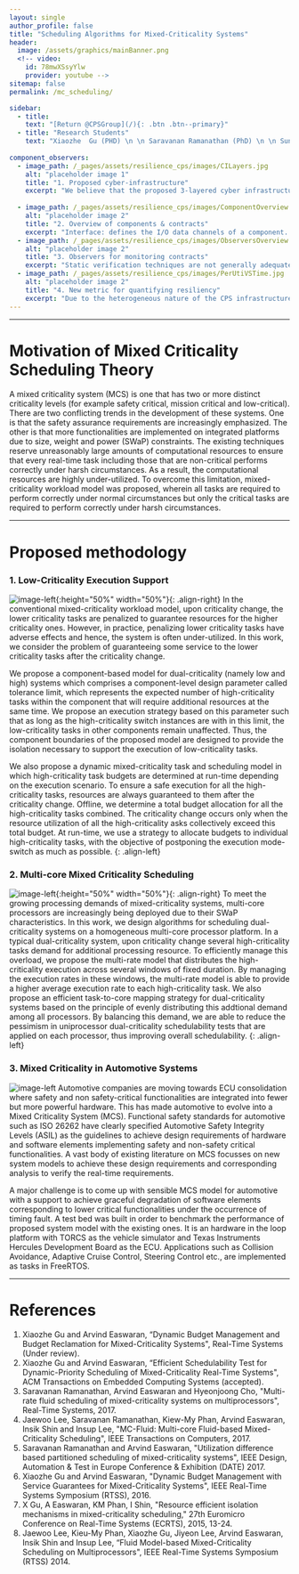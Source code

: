 ```yaml
---
layout: single
author_profile: false
title: "Scheduling Algorithms for Mixed-Criticality Systems"
header:
  image: /assets/graphics/mainBanner.png
  <!-- video:
    id: 78mwXSsyYlw
    provider: youtube -->
sitemap: false
permalink: /mc_scheduling/

sidebar:
  - title:
    text: "[Return @CPSGroup](/){: .btn .btn--primary}"
  - title: "Research Students"
    text: "Xiaozhe  Gu (PHD) \n \n Saravanan Ramanathan (PhD) \n \n Sundar Vijayakumar (PhD)"
    
component_observers:
  - image_path: /_pages/assets/resilience_cps/images/CILayers.jpg
    alt: "placeholder image 1"
    title: "1. Proposed cyber-infrastructure"
    excerpt: "We believe that the proposed 3-layered cyber infrastructure with cross-layer communication is the first approach that tightly couples resiliency with the self-awareness attribute of Industry 4.0. The physical layer comprises physical components such as sensors, actuators, controllers and communication hardware. The platform layer embodies computational and communicational platforms such as operating systems and network managers. The application layer accommodates the software components which describe the behavior of an application. E.g., product sorting on an assembly line."
    
  - image_path: /_pages/assets/resilience_cps/images/ComponentOverview.jpg
    alt: "placeholder image 2"
    title: "2. Overview of components & contracts"
    excerpt: "Interface: defines the I/O data channels of a component. Data is consumed through input interface, processed by the component, and output data is produced. Each component has only one interface. Behaviors: It is possible to describe multiple behaviors of the component. Each behavior is associated with a QoS. At runtime, the resilience manager select the behavior of the component. Contracts: A contract specifies assumptions on the behavior of the environment & guarantees about the behavior of the component. At runtime, the resilience manager can switch between contracts to react to the disturbances in the system. Resilience manager: Detect faults (using Observers) and decides (control logic) how best to react (response strategy)."
  - image_path: /_pages/assets/resilience_cps/images/ObserversOverview.jpg
    alt: "placeholder image 2"
    title: "3. Observers for monitoring contracts"
    excerpt: "Static verification techniques are not generally adequate to validate whether or not the system meets the requirements (satisfies the contracts). This may be because some of the requirements can only be decided with the data available at runtime (e.g., a sensor producing invalid data). As an alternative, system requirements can be monitored at runtime using observers. In our approach, observers are expressed using computational models such as finite state machine, timed automaton or hybrid automata."
  - image_path: /_pages/assets/resilience_cps/images/PerUtiVSTime.jpg
    alt: "placeholder image 2"
    title: "4. New metric for quantifying resiliency"
    excerpt: "Due to the heterogeneous nature of the CPS infrastructure a multi-dimensional metric is required to quantitatively assess the resiliency of the system. The challenge is to develop a sensible abstraction across layers, while respecting the richness of the cyber-infrastructure. We discuss the abstractions that enable us to reason about the performance and resiliency of a system. The abstract metric involves (1) Availability, (2) Demand, (3) Utilisation, (4) Performance, and (5) Resilience."
---
```


******

# Motivation of Mixed Criticality Scheduling Theory
A mixed criticality system (MCS) is one that has two or more distinct criticality levels (for example safety critical, mission critical and low-critical). There are two conflicting trends in the development of these systems. One is that the safety assurance requirements are increasingly emphasized. The other is that more functionalities are implemented on integrated platforms due to size, weight and power (SWaP) constraints. The existing techniques reserve unreasonably large amounts of computational resources to ensure that every real-time task including those that are non-critical performs correctly under harsh circumstances. As a result, the computational resources are highly under-utilized. To overcome this limitation, mixed-criticality workload model was proposed, wherein all tasks are required to perform correctly under normal circumstances but only the critical tasks are required to perform correctly under harsh circumstances.

****** 

# Proposed methodology

### 1. Low-Criticality Execution Support
![image-left](/_pages/assets/mc_scheduling/images/IMS.png){:height="50%" width="50%"}{: .align-right}
In the conventional mixed-criticality workload model, upon criticality change, the lower criticality tasks are penalized to guarantee resources for the higher criticality ones. However, in practice, penalizing lower criticality tasks have adverse effects and hence, the system is often under-utilized. In this work, we consider the problem of guaranteeing some service to the lower criticality tasks after the criticality change.

We propose a component-based model for dual-criticality (namely low and high) systems which comprises a component-level design parameter called tolerance limit, which represents the expected number of high-criticality tasks within the component that will require additional resources at the same time. We propose an execution strategy based on this parameter such that as long as the high-criticality switch instances are with in this limit, the low-criticality tasks in other components remain unaffected. Thus, the component boundaries of the proposed model are designed to provide the isolation necessary to support the execution of low-criticality tasks.

We also propose a dynamic mixed-criticality task and scheduling model in which high-criticality task budgets are determined at run-time depending on the execution scenario. To ensure a safe execution for all the high-criticality tasks, resources are always guaranteed to them after the criticality change. Offline, we determine a total budget allocation for all the high-criticality tasks combined. The criticality change occurs only when the resource utilization of all the high-criticality asks collectively exceed this total budget. At run-time, we use a strategy to allocate budgets to individual high-criticality tasks, with the objective of postponing the execution mode-switch as much as possible.
{: .align-left}

### 2. Multi-core Mixed Criticality Scheduling
![image-left](/_pages/assets/mc_scheduling/images/multicore_mc.jpg){:height="50%" width="50%"}{: .align-right}
To meet the growing processing demands of mixed-criticality systems, multi-core processors are increasingly being deployed due to their SWaP characteristics. In this work, we design algorithms for scheduling dual-criticality systems on a homogeneous multi-core processor platform.  In a typical dual-criticality system, upon criticality change several high-criticality tasks demand for additional processing resource. To efficiently manage this overload, we propose the multi-rate model that distributes the high-criticality execution across several windows of fixed duration. By managing the execution rates in these windows, the multi-rate model is able to provide a higher average execution rate to each high-criticality task. We also propose an efficient task-to-core mapping strategy for dual-criticality systems based on the principle of evenly distributing this addtional demand among all processors. By balancing this demand, we are able to reduce the pessimism in uniprocessor dual-criticality schedulability tests that are applied on each processor, thus improving overall schedulability.
{: .align-left}

### 3. Mixed Criticality in Automotive Systems

![image-left](/_pages/assets/mc_scheduling/images/torcs_simulator.JPG)
Automotive companies are moving towards ECU consolidation where safety and non safety-critical functionalities are integrated into fewer but more powerful hardware. This has made automotive to evolve into a Mixed Criticality System (MCS). Functional safety standards for automotive such as ISO 26262 have clearly specified Automotive Safety Integrity Levels (ASIL) as the guidelines to achieve design requirements of hardware and software elements implementing safety and non-safety critical functionalities. A vast body of existing literature on MCS focusses on new system models to achieve these design requirements and corresponding analysis to verify the real-time requirements.

A major challenge is to come up with sensible MCS model for automotive with a support to achieve graceful degradation of software elements corresponding to lower critical functionalities under the occurrence of timing fault. A test bed was built in order to benchmark the performance of proposed system model with the existing ones. It is an hardware in the loop platform with TORCS as the vehicle simulator and Texas Instruments Hercules Development Board as the ECU. Applications such as Collision Avoidance, Adaptive Cruise Control, Steering Control etc., are implemented as tasks in FreeRTOS.
******

# References
<ol>
<li>  Xiaozhe Gu and Arvind Easwaran, “Dynamic Budget Management and Budget Reclamation for Mixed-Criticality Systems", Real-Time Systems (Under review).</li>
<li> Xiaozhe Gu and Arvind Easwaran, “Efficient Schedulability Test for Dynamic-Priority Scheduling of Mixed-Criticality Real-Time Systems", ACM Transactions on Embedded Computing Systems (accepted).</li>
<li> Saravanan Ramanathan, Arvind Easwaran and Hyeonjoong Cho, "Multi-rate fluid scheduling of mixed-criticality systems on multiprocessors", Real-Time Systems, 2017.</li>
<li> Jaewoo Lee, Saravanan Ramanathan, Kiew-My Phan, Arvind Easwaran, Insik Shin and Insup Lee, "MC-Fluid: Multi-core Fluid-based Mixed-Criticality Scheduling", IEEE Transactions on Computers, 2017.</li>
<li> Saravanan Ramanathan and Arvind Easwaran, "Utilization difference based partitioned scheduling of mixed-criticality systems", IEEE Design, Automation & Test in Europe Conference & Exhibition (DATE) 2017.</li>
<li> Xiaozhe Gu and Arvind Easwaran, "Dynamic Budget Management with Service Guarantees for Mixed-Criticality Systems", IEEE Real-Time Systems Symposium (RTSS), 2016.</li>
<li>X Gu, A Easwaran, KM Phan, I Shin, "Resource efficient isolation mechanisms in mixed-criticality scheduling,"  27th  Euromicro Conference on Real-Time Systems (ECRTS), 2015, 13-24.</li>
<li> Jaewoo Lee, Kieu-My Phan, Xiaozhe Gu, Jiyeon Lee, Arvind Easwaran, Insik Shin and Insup Lee, “Fluid Model-based Mixed-Criticality Scheduling on Multiprocessors", IEEE Real-Time Systems Symposium (RTSS) 2014.</li>
</ol>
